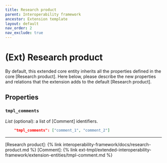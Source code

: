 ```yaml
---
title: Research product
parent: Interoperability framework
ancestor: Extension template
layout: default
nav_order: 2
nav_exclude: true
---
```


# (Ext) Research product

By default, this extended core entity inherits all the properties defined in the core [Research product].
Here below, please describe the new properties and relations that the extension adds to the default [Research product].


## Properties

### `tmpl_comments`
*List* (optional): a list of [Comment] identifiers.

```json
    "tmpl_comments": ["comment_1", "comment_2"]
```

----
[Research product]: {% link interoperability-framework/docs/research-product.md %}
[Comment]: {% link ext-tmpl/extended-interoperability-framework/extension-entities/tmpl-comment.md %}